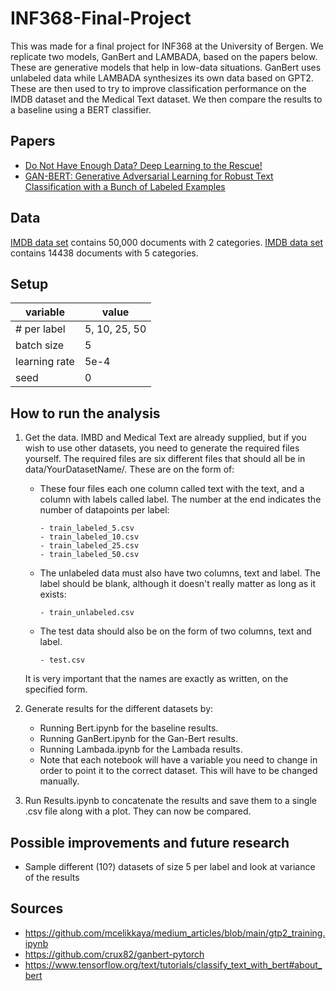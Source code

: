 # INF368-Final-Project
This was made for a final project for INF368 at the University of Bergen. We replicate two models, GanBert and LAMBADA, based on the papers below. These are generative models that help in low-data situations. GanBert uses unlabeled data while LAMBADA synthesizes its own data based on GPT2. These are then used to try to improve classification performance on the IMDB dataset and the Medical Text dataset. We then compare the results to a baseline using a BERT classifier. 

## Papers
- [Do Not Have Enough Data? Deep Learning to the Rescue!](https://arxiv.org/pdf/1911.03118.pdf)
- [GAN-BERT: Generative Adversarial Learning for
Robust Text Classification with a Bunch of Labeled Examples](https://aclanthology.org/2020.acl-main.191.pdf)

## Data
[IMDB data set](http://ai.stanford.edu/~amaas/data/sentiment/) contains 50,000 documents with 2 categories.
[IMDB data set](https://www.kaggle.com/chaitanyakck/medical-text) contains 14438 documents with 5 categories.

## Setup
| variable  | value   |
|---|---|
| # per label  | 5, 10, 25, 50  |
| batch size  |  5 |
| learning rate |  5e-4 |
| seed  | 0  |

## How to run the analysis
1. Get the data. IMBD and Medical Text are already supplied, but if you wish to use other datasets, you need to generate the required files yourself. The required files are six different files that should all be in data/YourDatasetName/. These are on the form of:
      - These four files each one column called text with the text, and a column with labels called label. The number at the end indicates the number of datapoints per label:
            
            - train_labeled_5.csv
            - train_labeled_10.csv
            - train_labeled_25.csv
            - train_labeled_50.csv
      
      - The unlabeled data must also have two columns, text and label. The label should be blank, although it doesn't really matter as long as it exists:
      
            - train_unlabeled.csv
      
      - The test data should also be on the form of two columns, text and label. 
      
            - test.csv
      
      It is very important that the names are exactly as written, on the specified form.
      
2. Generate results for the different datasets by:
   - Running Bert.ipynb for the baseline results.     
   - Running GanBert.ipynb for the Gan-Bert results.
   - Running Lambada.ipynb for the Lambada results.     
   - Note that each notebook will have a variable you need to change in order to point it to the correct dataset. This will have to be changed manually.
  
3. Run Results.ipynb to concatenate the results and save them to a single .csv file along with a plot. They can now be compared.

## Possible improvements and future research
- Sample different (10?) datasets of size 5 per label and look at variance of the results

## Sources
- https://github.com/mcelikkaya/medium_articles/blob/main/gtp2_training.ipynb
- https://github.com/crux82/ganbert-pytorch
- https://www.tensorflow.org/text/tutorials/classify_text_with_bert#about_bert
